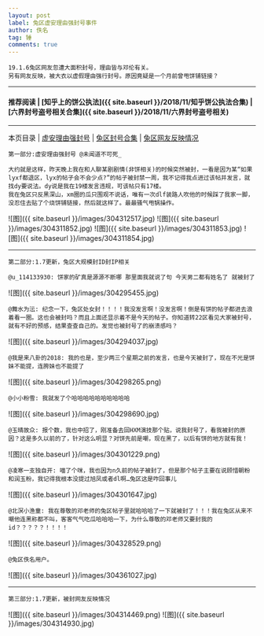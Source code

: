 ```yaml
---
layout: post
label: 兔区虚安理由强封号事件
author: 佚名
tag: 锤
comments: true
---
```


    19.1.6兔区网友忽遭大面积封号，理由皆与邓伦有关。
    另有网友反映，被大衣以虚假理由强行封号。原因竟疑是一个月前曾甩饼铺链接？

---

#### 推荐阅读 | [知乎上的饼公执法]({{ site.baseurl }}/2018/11/知乎饼公执法合集) | [六界封号盗号相关合集]({{ site.baseurl }}/2018/11/六界封号盗号相关) 

---


本页目录 \| [虚安理由强封号](#dxjja) \| [兔区封号合集](#dxjjb) \| [兔区网友反映情况](#dxjjc)


<a class="anchor" name="dxjja"></a>

    第一部分:虚安理由强封号 @未闻道不可死_
    
    大约就是这样，昨天晚上我在和人聊某剧剧情(非饼相关)的时候突然被封，一看是因为某“如果lyxf都退区，lyx的帖子会不会少点?”的帖子被封禁一周，我不记得我点进过该帖并发言，就找dy要说法。dy说是我在19楼发言违规，可该帖只有17楼。
    我在兔区只反黑深山，xm圈的瓜只围观不说话，唯有一次dlf装路人吹他的时候踩了我家一脚，没忍住去贴了个烧饼铺链接，然后就这样了。最最骚气甩锅操作。

![图]({{ site.baseurl }}/images/304312517.jpg)
![图]({{ site.baseurl }}/images/304311852.jpg)
![图]({{ site.baseurl }}/images/304311853.jpg)
![图]({{ site.baseurl }}/images/304311854.jpg)


---

<a class="anchor" name="dxjjb"></a>

    第二部分:1.7更新，兔区大规模封ID封IP相关
    
    @u_114133930: 饼家的矿真是源源不断哪 那里面我就说了句 今天男二都有姓名了 就被封了

![图]({{ site.baseurl }}/images/304295455.jpg)

    @舞水为沄: 纪念一下，兔区处女封！！！！我没发言啊！没发言啊！倒是有饼的帖子都进去浪着看一圈。这也会被封吗？而且上面还显示着不是今天的帖子。你知道转22区看见大家被封号，就有不好的预感，结果查查自己的。发觉也被封号了的崩溃感吗？

![图]({{ site.baseurl }}/images/304294037.jpg)

    @我是来八卦的2018: 我的也是，至少两三个星期之前的发言，也是今天被封了，现在不光是饼妹不能提，连胯妹也不能提了
    
![图]({{ site.baseurl }}/images/304298265.png)

    @小小粉雪: 我就发了个哈哈哈哈哈哈哈哈哈哈
    
![图]({{ site.baseurl }}/images/304298690.jpg)

    @玉晴故众: 报个数，我也中招了，刚准备去回HXM演技那个贴，说我封号了，看我被封的原因？这是多久以前的了，针对这么明显？对饼先前是嘲，现在黑了，以后有饼的地方就有我！
    
![图]({{ site.baseurl }}/images/304301229.png)

    @凌寒一支独自开: 喵了个咪，我也因为n久前的帖子被封了，但是那个帖子主要在说顾惜朝粉和润玉粉，我记得我根本没提过旭凤或者dl啊…兔区这是咋回事儿
    
![图]({{ site.baseurl }}/images/304301647.jpg)

    @北溟小渔童: 我在尊敬的邓老师的兔区帖子里就哈哈哈了一下就被封了！！！我在兔区从来不嘲他连黑称都不叫，客客气气吃瓜哈哈哈一下，为什么尊敬的邓老师又要封我的id？？？？？！！！！
    
![图]({{ site.baseurl }}/images/304328529.png)

    @兔区佚名用户。
    
![图]({{ site.baseurl }}/images/304361027.jpg)

----

<a class="anchor" name="dxjjc"></a>

    第三部分:1.7更新，被封网友反映情况

![图]({{ site.baseurl }}/images/304314469.png)
![图]({{ site.baseurl }}/images/304314930.jpg)

    